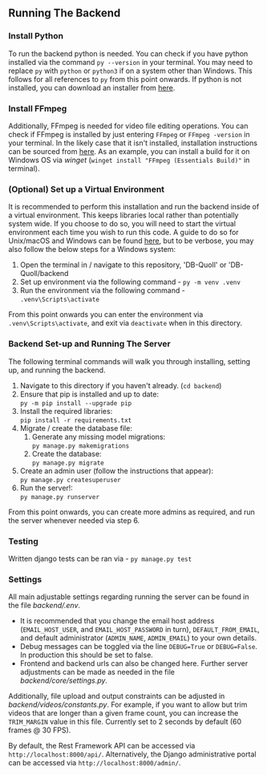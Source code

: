 ## Running The Backend
### Install Python
To run the backend python is needed. You can check if you have python installed via the command `py --version` in your terminal. You may need to replace `py` with `python` or `python3` if on a system other than Windows. This follows for all references to `py` from this point onwards.
If python is not installed, you can download an installer from [here](https://www.python.org/downloads/).

### Install FFmpeg
Additionally, FFmpeg is needed for video file editing operations. You can check if FFmpeg is installed by just entering `FFmpeg` or `FFmpeg -version` in your terminal. In the likely case that it isn't installed, installation instructions can be sourced from [here](https://www.ffmpeg.org/download.html). As an example, you can install a build for it on Windows OS via *winget* (`winget install "FFmpeg (Essentials Build)"` in terminal).

### (Optional) Set up a Virtual Environment
It is recommended to perform this installation and run the backend inside of a virtual environment. This keeps libraries local rather than potentially system wide. If you choose to do so, you will need to start the virtual environment each time you wish to run this code. A guide to do so for Unix/macOS and Windows can be found [here](https://packaging.python.org/en/latest/guides/installing-using-pip-and-virtual-environments/), but to be verbose, you may also follow the below steps for a Windows system:
1. Open the terminal in / navigate to this repository, 'DB-Quoll' or 'DB-Quoll/backend
2. Set up environment via the following command - `py -m venv .venv`
3. Run the environment via the following command - `.venv\Scripts\activate`

From this point onwards you can enter the environment via `.venv\Scripts\activate`, and exit via `deactivate` when in this directory.

### Backend Set-up and Running The Server
The following terminal commands will walk you through installing, setting up, and running the backend.
1. Navigate to this directory if you haven't already. (`cd backend`)
2. Ensure that pip is installed and up to date: \
   `py -m pip install --upgrade pip`
3. Install the required libraries: \
   `pip install -r requirements.txt`
4. Migrate / create the database file:
   1. Generate any missing model migrations: \
      `py manage.py makemigrations`
   2. Create the database: \
      `py manage.py migrate`
5. Create an admin user (follow the instructions that appear): \
   `py manage.py createsuperuser` 
6. Run the server!: \
   `py manage.py runserver`

From this point onwards, you can create more admins as required, and run the server whenever needed via step 6.

### Testing
Written django tests can be ran via - `py manage.py test`

### Settings
All main adjustable settings regarding running the server can be found in the file *backend/.env*. 
* It is recommended that you change the email host address (`EMAIL_HOST_USER`, and `EMAIL_HOST_PASSWORD` in turn), `DEFAULT_FROM_EMAIL`, and default administrator (`ADMIN_NAME`, `ADMIN_EMAIL`) to your own details.
* Debug messages can be toggled via the line `DEBUG=True` or `DEBUG=False`. In production this should be set to false.
* Frontend and backend urls can also be changed here. Further server adjustments can be made as needed in the file *backend/core/settings.py*.

Additionally, file upload and output constraints can be adjusted in *backend/videos/constants.py*. For example, if you want to allow but trim videos that are longer than a given frame count, you can increase the `TRIM_MARGIN` value in this file. Currently set to 2 seconds by default (60 frames @ 30 FPS).

By default, the Rest Framework API can be accessed via `http://localhost:8000/api/`. Alternatively, the Django administrative portal can be accessed via `http://localhost:8000/admin/`.